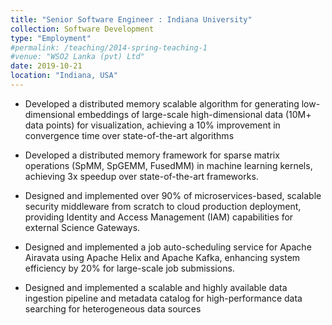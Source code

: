```yaml
---
title: "Senior Software Engineer : Indiana University"
collection: Software Development
type: "Employment"
#permalink: /teaching/2014-spring-teaching-1
#venue: "WSO2 Lanka (pvt) Ltd"
date: 2019-10-21
location: "Indiana, USA"
---
```

- Developed a distributed memory scalable algorithm for generating low-dimensional
embeddings of large-scale high-dimensional data (10M+ data points) for
visualization, achieving a 10% improvement in convergence time over
state-of-the-art algorithms

- Developed a distributed memory framework for sparse matrix operations (SpMM,
SpGEMM, FusedMM) in machine learning kernels, achieving 3x speedup over
state-of-the-art frameworks.

- Designed and implemented over 90% of microservices-based, scalable security
middleware from scratch to cloud production deployment, providing Identity and
Access Management (IAM) capabilities for external Science Gateways.

- Designed and implemented a job auto-scheduling service for Apache Airavata
using Apache Helix and Apache Kafka, enhancing system efficiency by 20% for
large-scale job submissions.

- Designed and implemented a scalable and highly available data ingestion pipeline
and metadata catalog for high-performance data searching for heterogeneous data
sources